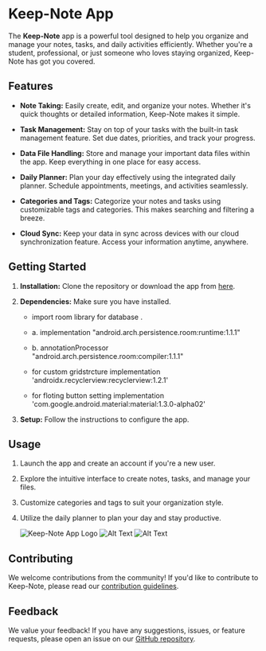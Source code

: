 
# Keep-Note App

The **Keep-Note** app is a powerful tool designed to help you organize and manage your notes, tasks, and daily activities efficiently. Whether you're a student, professional, or just someone who loves staying organized, Keep-Note has got you covered.

## Features

- **Note Taking:** Easily create, edit, and organize your notes. Whether it's quick thoughts or detailed information, Keep-Note makes it simple.

- **Task Management:** Stay on top of your tasks with the built-in task management feature. Set due dates, priorities, and track your progress.

- **Data File Handling:** Store and manage your important data files within the app. Keep everything in one place for easy access.

- **Daily Planner:** Plan your day effectively using the integrated daily planner. Schedule appointments, meetings, and activities seamlessly.

- **Categories and Tags:** Categorize your notes and tasks using customizable tags and categories. This makes searching and filtering a breeze.

- **Cloud Sync:** Keep your data in sync across devices with our cloud synchronization feature. Access your information anytime, anywhere.

## Getting Started

1. **Installation:** Clone the repository or download the app from [here](https://github.com/Kishanbhadani/Keep---Notes.git).

2. **Dependencies:** Make sure you have installed.
    -  import room library for database .
    -  a. implementation "android.arch.persistence.room:runtime:1.1.1"  
    -  b. annotationProcessor "android.arch.persistence.room:compiler:1.1.1" 

    - for custom gridstrcture
    implementation 'androidx.recyclerview:recyclerview:1.2.1'

    - for floting button setting
    implementation 'com.google.android.material:material:1.3.0-alpha02'

3. **Setup:** Follow the instructions to configure the app.

## Usage

1. Launch the app and create an account if you're a new user.

2. Explore the intuitive interface to create notes, tasks, and manage your files.

3. Customize categories and tags to suit your organization style.

4. Utilize the daily planner to plan your day and stay productive.

   ![Keep-Note App Logo](https://github.com/Kishanbhadani/Keep---Notes/blob/master/WhatsApp%20Image%202023-08-11%20at%204.37.30%20PM.jpeg)
   ![Alt Text](https://github.com/Kishanbhadani/Keep---Notes/blob/master/WhatsApp%20Image%202023-08-11%20at%204.37.31%20PM%20(1).jpeg)
   ![Alt Text](https://github.com/Kishanbhadani/Keep---Notes/blob/master/WhatsApp%20Image%202023-08-11%20at%204.37.31%20PM%20(2).jpeg)


## Contributing

We welcome contributions from the community! If you'd like to contribute to Keep-Note, please read our [contribution guidelines](link-to-contributing-docs).

## Feedback

We value your feedback! If you have any suggestions, issues, or feature requests, please open an issue on our [GitHub repository](https://survey-734ca.web.app/).

